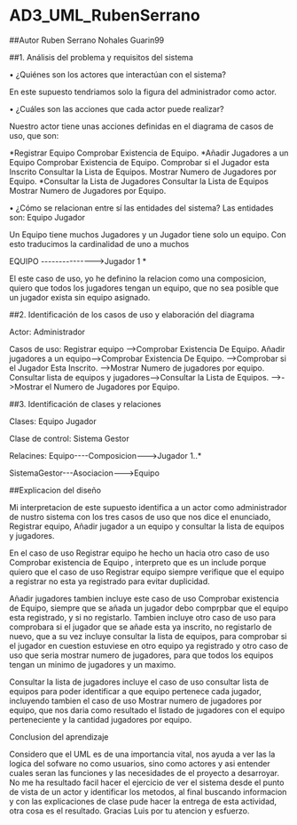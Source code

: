 # AD3_UML_RubenSerrano

##Autor
Ruben Serrano Nohales
Guarin99

 

##1. Análisis del problema y requisitos del sistema

• ¿Quiénes son los actores que interactúan con el sistema?

En este supuesto tendriamos solo la figura del administrador como actor.

• ¿Cuáles son las acciones que cada actor puede realizar?

Nuestro actor tiene unas acciones definidas en el diagrama de casos de uso, que son:

*Registrar Equipo <include> Comprobar Existencia de Equipo.
*Añadir Jugadores a un Equipo <include> Comprobar Existencia de Equipo.
                              <include>Comprobar si el Jugador esta Inscrito <include> Consultar la Lista de Equipos.
                                                                             <include> Mostrar Numero de Jugadores por Equipo.
*Consultar la Lista de Jugadores <include>  Consultar la Lista de Equipos 
                                 <include> Mostrar Numero de Jugadores por Equipo.
                                 
• ¿Cómo se relacionan entre sí las entidades del sistema?
Las entidades son:
Equipo
Jugador

Un Equipo tiene muchos Jugadores y un Jugador tiene solo un equipo.
Con esto traducimos la cardinalidad de uno a muchos

EQUIPO --------------->Jugador 
      1               *
      
El este caso de uso, yo he definino la relacion como una composicion, quiero que todos los jugadores tengan un equipo, que no sea posible que 
un jugador exista sin equipo asignado.





##2. Identificación de los casos de uso y elaboración del diagrama

Actor:
Administrador

Casos de uso:
Registrar equipo -<include>->Comprobar Existencia De Equipo.
Añadir jugadores a un equipo-<include>->Comprobar Existencia De Equipo.
                            -<include>->Comprobar si el Jugador Esta Inscrito.
                            -<include>->Mostrar Numero de jugadores por equipo.
Consultar lista de equipos y jugadores-<include>->Consultar la Lista de Equipos.
                                      -<include>->Mostrar el Numero de Jugadores por Equipo.

##3. Identificación de clases y relaciones

Clases:
Equipo
Jugador

Clase de control:
Sistema Gestor


Relacines:
Equipo----Composicion--->Jugador
             1..*

SistemaGestor---Asociacion--->Equipo



##Explicacion del diseño

Mi interpretacion de este supuesto identifica a un actor como administrador de nustro sistema con los tres casos de uso que nos dice el enunciado,
Registrar equipo, Añadir jugador a un equipo y consultar la lista de equipos y jugadores.

En el caso de uso Registrar equipo he hecho un <include> hacia otro caso de uso Comprobar existencia de Equipo , interpreto que es un include porque quiero
que el caso de uso Registrar equipo siempre verifique que el equipo a registrar no esta ya registrado para evitar duplicidad.

Añadir jugadores tambien incluye este caso de uso Comprobar existencia de Equipo, siempre que se añada un jugador debo comprpbar que el equipo esta registrado,
y si no registarlo.
Tambien incluye otro caso de uso para comprobara si el jugador que se añade esta ya inscrito, no registarlo de nuevo, que a su vez incluye consultar la lista de equipos,
para comprobar si el jugador en cuestion estuviese en otro equipo ya registrado y otro caso de uso que seria mostrar numero de jugadores, para que todos los equipos tengan un 
minimo de jugadores y un maximo.

Consultar la lista de jugadores incluye el caso de uso consultar lista de equipos para poder identificar a que equipo pertenece cada jugador, 
incluyendo tambien el caso de uso Mostrar numero de jugadores por equipo, que nos daria como resultado el listado de jugadores con el equipo perteneciente 
y la cantidad jugadores por equipo.

Conclusion del aprendizaje

Considero que el UML es de una importancia vital, nos ayuda a ver las la logica del sofware no como usuarios, sino como actores y asi entender cuales seran las funciones 
y las necesidades de el proyecto a desarroyar.
No me ha resultado facil hacer el ejercicio de ver el sistema desde el punto de vista de un actor y identificar los metodos, al final buscando informacion y con las explicaciones de clase
pude hacer la entrega de esta actividad, otra cosa es el resultado.
Gracias Luis por tu atencion y esfuerzo.

